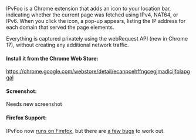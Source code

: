 IPvFoo is a Chrome extension that adds an icon to your location bar, indicating whether the current page was fetched using IPv4, NAT64, or IPv6. When you click the icon, a pop-up appears, listing the IP address for each domain that served the page elements.

Everything is captured privately using the webRequest API (new in Chrome 17), without creating any additional network traffic.

#### Install it from the Chrome Web Store:
https://chrome.google.com/webstore/detail/ecanpcehffngcegjmadlcijfolapggal

#### Screenshot:
Needs new screenshot

#### Firefox Support:
IPvFoo now [runs on Firefox](https://addons.mozilla.org/en-US/firefox/addon/ipvfoo-pmarks/), but there are [a few bugs](https://github.com/pmarks-net/ipvfoo/issues/32) to work out.
